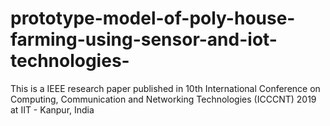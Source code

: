 # prototype-model-of-poly-house-farming-using-sensor-and-iot-technologies-
This is a IEEE research paper published in 10th International Conference on Computing, Communication and Networking Technologies (ICCCNT) 2019 at IIT - Kanpur, India
